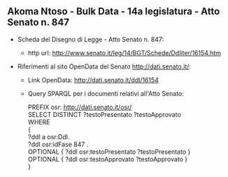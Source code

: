## Akoma Ntoso - Bulk Data - 14a legislatura - Atto Senato n. 847 ##

* Scheda del Disegno di Legge - Atto Senato n. 847:
	* http url: http://www.senato.it/leg/14/BGT/Schede/Ddliter/16154.htm

* Riferimenti al sito OpenData del Senato http://dati.senato.it/:
	* Link OpenData: http://dati.senato.it/ddl/16154
	* Query SPARQL per i documenti relativi all'Atto Senato:

        PREFIX osr: <http://dati.senato.it/osr/>  
		SELECT DISTINCT ?testoPresentato ?testoApprovato  
		WHERE  
		{  
		    ?ddl a osr:Ddl.  
		    ?ddl osr:idFase 847 .  
		    OPTIONAL { ?ddl osr:testoPresentato ?testoPresentato }  
		    OPTIONAL { ?ddl osr:testoApprovato ?testoApprovato }  
		}
		